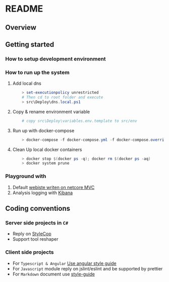 # README

## Overview

## Getting started

### How to setup development environment

### How to run up the system

1. Add local dns

    ```powershell
        > set-executionpolicy unrestricted
        # Then cd to root folder and execute
        > src\Deploy\dns.local.ps1
    ```

1. Copy & rename environment variable

    ```powershell
        # copy src\Deploy\variables.env.template to src/env
    ```

1. Run up with docker-compose

    ```powershell
        > docker-compose -f docker-compose.yml -f docker-compose.override.yml -f Elk/docker-compose.yml up -d
    ```

1. Clean Up local docker containers

    ```powershell
        > docker stop $(docker ps -q); docker rm $(docker ps -aq)
        > docker system prune
    ```

### Playground with

1. Default [webiste writen on netcore MVC](http://nmro.local)
2. Analysis logging with [Kibana](http://kibanan.nmro.local)

## Coding conventions

### Server side projects in `C#`

* Reply on [StyleCop](https://github.com/StyleCop/StyleCop.ReSharper)
* Support tool reshaper

### Client side projects

* For `Typescript & Angular` [Use angular style guide](https://angular.io/guide/styleguide)
* For `Javascript` module reply on jslint/eslint and be supported by prettier
* For `Markdown` document use [style-guide](https://arcticicestudio.github.io/styleguide-markdown/rules/)
